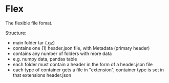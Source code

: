 Flex
====

The flexible file fomat.

Structure:
 - main folder tar (.gz)
 - contains one (1) header.json file, with Metadata (primary header)
 - contains any number of folders with more data
 - e.g. numpy data, pandas table
 - each folder must contain a header in the form of a header.json file
 - each type of container gets a file in "extension", container type is set in that extensions header.json
 
